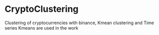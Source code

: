 # CryptoClustering
Clustering of cryptocurrencies with binance, Kmean clustering and Time series Kmeans are used in the work
